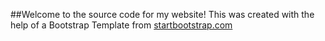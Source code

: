##Welcome to the source code for my website! 
This was created with the help of a Bootstrap Template from [startbootstrap.com](www.startbootstrap.com)
